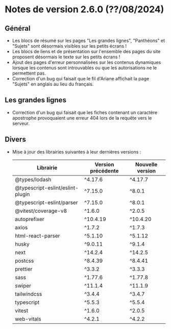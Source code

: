 # Notes de version 2.6.0 (??/08/2024)

## Général

- Les blocs de résumé sur les pages "Les grandes lignes", "Panthéons" et "Sujets" sont désormais visibles sur les petits écrans !
- Les blocs de liens et de présentation sur l'ensemble des pages du site proposent désormais le texte sur les petits écrans !
- Ajout des pages d'erreur personnalisées sur les contenus dynamiques lorsque les contenus sont introuvables ou que les autorisations ne le permettent pas.
- Correction d'un bug qui faisait que le fil d'Ariane affichait la page "Sujets" en anglais au lieu du français.

## Les grandes lignes

- Correction d'un bug qui faisait que les fiches contenant un caractère apostrophe provoquaient une erreur 404 lors de la requête vers le serveur.

## Divers

- Mise à jour des librairies suivantes à leur dernières versions :

  | Librairie                        | Version précédente | Nouvelle version |
  | -------------------------------- | ------------------ | ---------------- |
  | @types/lodash                    | ^4.17.6            | ^4.17.7          |
  | @typescript-eslint/eslint-plugin | ^7.15.0            | ^8.0.1           |
  | @typescript-eslint/parser        | ^7.15.0            | ^8.0.1           |
  | @vitest/coverage-v8              | ^1.6.0             | ^2.0.5           |
  | autoprefixer                     | ^10.4.19           | ^10.4.20         |
  | axios                            | ^1.7.2             | ^1.7.3           |
  | html-react-parser                | ^5.1.10            | ^5.1.12          |
  | husky                            | ^9.0.11            | ^9.1.4           |
  | next                             | ^14.2.4            | ^14.2.5          |
  | postcss                          | ^8.4.39            | ^8.4.41          |
  | prettier                         | ^3.3.2             | ^3.3.3           |
  | sass                             | ^1.77.6            | ^1.77.8          |
  | swiper                           | ^11.1.4            | ^11.1.9          |
  | tailwindcss                      | ^3.4.4             | ^3.4.7           |
  | typescript                       | ^5.5.3             | ^5.5.4           |
  | vitest                           | ^1.6.0             | ^2.0.5           |
  | web-vitals                       | ^4.2.1             | ^4.2.2           |
